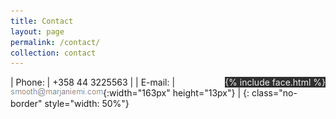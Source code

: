 ```yaml
---
title: Contact
layout: page
permalink: /contact/
collection: contact
---
```


<div style="float: right; background-color: #302f2f; color: #f0f0f0;">
{% include face.html %}
</div>

| Phone:  | +358 44 3225563 |
| E-mail: | ![smooth at marjaniemi dot com](/assets/images/email.png){:width="163px" height="13px"} |
{: class="no-border" style="width: 50%"}
